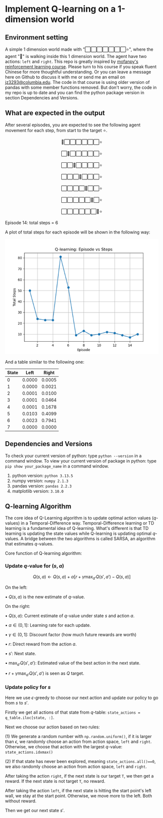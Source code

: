 # Implement Q-learning on a 1-dimension world

## Environment setting 
A simple 1 dimension world made with "⬜️⬜️⬜️⬜️⬜️⬜️⬜️⭐️", where the agent "👻" is walking inside this 1 dimension world. The agent have two actions: `left` and `right`. This repo is greatly inspired by [mofanpy's reinforcement learning course](https://mofanpy.com/tutorials/machine-learning/reinforcement-learning/general-rl). Please turn to his course if you speak fluent Chinese for more thoughtful understanding. Or you can leave a message here on Github to discuss it with me or send me an email on jz3293@columbia.edu. The code in that course is using older version of pandas with some member functions removed. But don't worry, the code in my repo is up to date and you can find the python package version in section Dependencies and Versions. 

## What are expected in the output

After several episodes, you are expected to see the following agent movement for each step, from start to the target ⭐️.

<div align="center">

👻⬜️⬜️⬜️⬜️⬜️⬜️⭐️

⬜️👻⬜️⬜️⬜️⬜️⬜️⭐️

⬜️⬜️👻⬜️⬜️⬜️⬜️⭐️

⬜️⬜️⬜️👻⬜️⬜️⬜️⭐️

⬜️⬜️⬜️⬜️👻⬜️⬜️⭐️

⬜️⬜️⬜️⬜️⬜️👻⬜️⭐️

⬜️⬜️⬜️⬜️⬜️⬜️👻⭐️


</div>

Episode 14: total steps = 6

A plot of total steps for each episode will be shown in the following way:


![Training curve](img/learning_curve.png)

And a table similar to the following one:

| State |  Left   |  Right  |
|-------|---------|---------|
| 0     | 0.0000  | 0.0005  |
| 1     | 0.0000  | 0.0021  |
| 2     | 0.0001  | 0.0100  |
| 3     | 0.0001  | 0.0464  |
| 4     | 0.0001  | 0.1678  |
| 5     | 0.0103  | 0.4099  |
| 6     | 0.0023  | 0.7941  |
| 7     | 0.0000  | 0.0000  |



## Dependencies and Versions
To check your current version of python: type `python --version` in a command window.
To view your current version of package in python: type `pip show your_package_name` in a command window.
1. python version: `python 3.13.5`
2. numpy version: `numpy 2.1.3`
3. pandas version: `pandas 2.2.3`
4. matplotlib version: `3.10.0`

## Q-learning Algorithm
The core idea of Q-Learning algorithm is to update optimal action values ($q$-values) in a Temporal-Difference way. Temporal-Difference learning or TD learning is a fundamental idea of Q-learning. What's different is that TD learning is updating the state values while Q-learning is updating optimal $q$-values. A bridge between the two algorithms is called SARSA, an algorithm that estimates $q$-values. 

Core function of Q-learning algorithm:

### Update $q$-value for $(s, a)$
$$
Q(s,a) \leftarrow Q(s,a) + \alpha \Big[r + \gamma \max_{a'} Q(s', a') - Q(s,a)\Big]
$$

On the left:

$\bullet$ $Q(s, a)$ is the new estimate of $q$-value.

On the right:

$\bullet$ $Q(s, a)$: Current estimate of $q$-value under state $s$ and action $a$.

$\bullet$ $\alpha \in (0, 1]$: Learning rate for each update. 

$\bullet$ $\gamma \in (0, 1]$: Discount factor (how much future rewards are worth)

$\bullet$ $r$: Direct reward from the action $a$.

$\bullet$ $s'$: Next state.

$\bullet$ $\max_{a'} Q(s', a')$: Estimated value of the best action in the next state.

$\bullet$ $r + \gamma \max_{a'} Q(s', a')$ is seen as $Q$ target. 

### Update policy for $s$

Here we use $\epsilon$-greedy to choose our next action and update our policy to go from $s$ to $s'$.

Firstly we get all actions of that state from $q$-table: `state_actions = q_table.iloc[state, :]`.

Next we choose our action based on two rules:

(1) We generate a random number with `np.random.uniform()`, if it is larger than $\epsilon$, we randomly choose an action from action space, `left` and `right`. Otherwise, we choose that action with the largest $q$-value: `state_actions.idxmax()`

(2) If that state has never been explored, meaning `state_actions.all()==0`, we also randomly choose an action from action space, `left` and `right`.

After taking the action `right`, if the next state is our target `T`, we then get a reward. If the next state is not target `T`, no reward.

After taking the action `left`, if the next state is hitting the start point's left wall, we stay at the start point. Otherwise, we move more to the left. Both without reward.

Then we get our next state $s'$.
